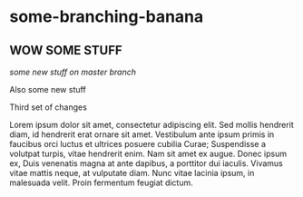 # some-branching-banana

## WOW SOME STUFF

*some new stuff on master branch*

Also some new stuff

Third set of changes


Lorem ipsum dolor sit amet, consectetur adipiscing elit. Sed mollis hendrerit diam, id hendrerit erat ornare sit amet. Vestibulum ante ipsum primis in faucibus orci luctus et ultrices posuere cubilia Curae; Suspendisse a volutpat turpis, vitae hendrerit enim. Nam sit amet ex augue. Donec ipsum ex, Duis venenatis magna at ante dapibus, a porttitor dui iaculis. Vivamus vitae mattis neque, at vulputate diam. Nunc vitae lacinia ipsum, in malesuada velit. Proin fermentum feugiat dictum.
